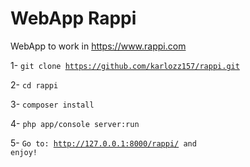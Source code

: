 # WebApp Rappi
WebApp to work in https://www.rappi.com


1- <code>git clone https://github.com/karlozz157/rappi.git</code>

2- <code>cd rappi</code>

3- <code>composer install</code>

4- <code>php app/console server:run</code>

5- <code>Go to: http://127.0.0.1:8000/rappi/ and enjoy!</code>
